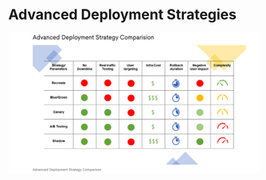 # Advanced Deployment Strategies

![](.gitbook/assets/cleanshot-2021-07-11-at-02.21.59%20%281%29.png)

